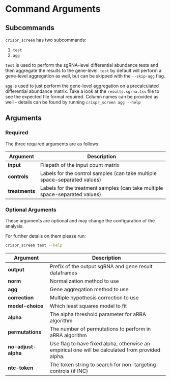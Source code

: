 # Command Arguments

## Subcommands

`crispr_screen` has two subcommands:
  1. `test`
  2. `agg`

`test` is used to perform the sgRNA-level differential abundance tests and then aggregate the results to the gene-level.
`test` by default will perform a gene-level aggregation as well, but can be skipped with the `--skip-agg` flag.

`agg` is used to just perform the gene-level aggregation on a precalculated differential abundance matrix.
Take a look at the `results.sgrna.tsv` file to see the expected file format required. Column names can
be provided as well - details can be found by running `crispr_screen agg --help`

## Arguments

### Required

The three required arguments are as follows:

| Argument | Description |
|-|-|
| **input** | Filepath of the input count matrix |
| **controls** | Labels for the control samples (can take multiple space-separated values) |
| **treatments** | Labels for the treatment samples (can take multiple space-separated values) |


### Optional Arguments

These arguments are optional and may change the configuration of the analysis.

For further details on them please run:

```bash
crispr_screen test --help
```

| Argument | Description |
|-|-|
| **output** | Prefix of the output sgRNA and gene result dataframes |
| **norm** | Normalization method to use |
| **agg** | Gene aggregation method to use |
| **correction** | Multiple hypothesis correction to use |
| **model-choice** | Which least squares model to fit |
| **alpha** | The alpha threshold parameter for aRRA algorithm |
| **permutations** | The number of permutations to perform in aRRA algorithm |
| **no-adjust-alpha** | Use flag to have fixed alpha, otherwise an empirical one will be calculated from provided alpha. |
| **ntc-token** | The token string to search for non-targeting controls (if INC) |


